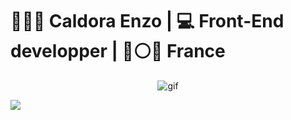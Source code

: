 <h1>👨🏻‍💻 Caldora Enzo | 💻 Front-End developper | 🔵⚪🔴 France</h1>

<p align="center">
<img src="https://zupimages.net/up/23/30/m4pe.gif" alt="gif"/>
</p>
<img src ="https://zupimages.net/up/23/30/f7f4.png" alt"Linkedin"/>



<!--




**EnzoCaldora/EnzoCaldora** is a ✨ _special_ ✨ repository because its `README.md` (this file) appears on your GitHub profile.

Here are some ideas to get you started:

- 🔭 I’m currently working on ...
- 🌱 I’m currently learning ...
- 👯 I’m looking to collaborate on ...
- 🤔 I’m looking for help with ...
- 💬 Ask me about ...
- 📫 How to reach me: ...
- 😄 Pronouns: ...
- ⚡ Fun fact: ...
-->
